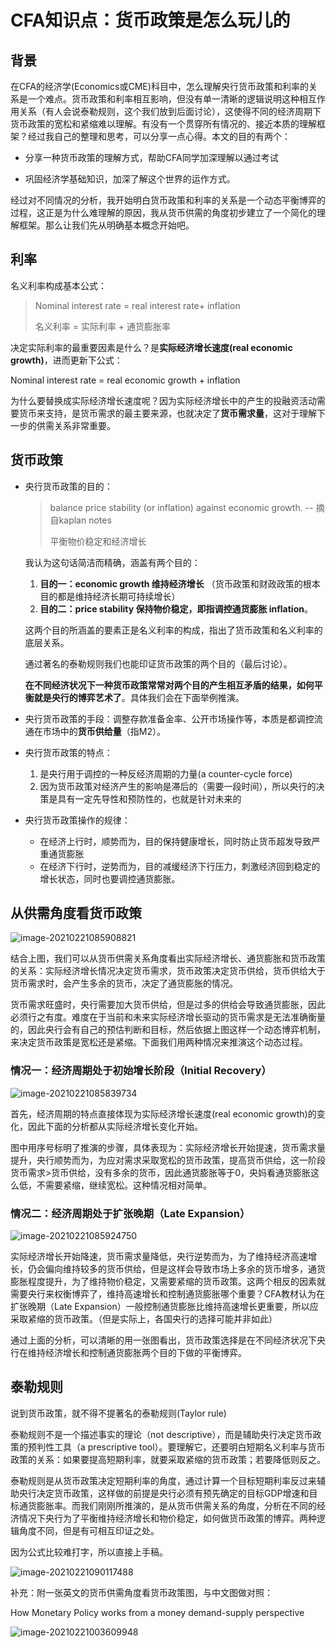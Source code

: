 # CFA知识点：货币政策是怎么玩儿的

## 背景

在CFA的经济学(Economics或CME)科目中，怎么理解央行货币政策和利率的关系是一个难点。货币政策和利率相互影响，但没有单一清晰的逻辑说明这种相互作用关系（有人会说泰勒规则，这个我们放到后面讨论），这使得不同的经济周期下货币政策的宽松和紧缩难以理解。有没有一个贯穿所有情况的、接近本质的理解框架？经过我自己的整理和思考，可以分享一点心得。本文的目的有两个：

- 分享一种货币政策的理解方式，帮助CFA同学加深理解以通过考试

- 巩固经济学基础知识，加深了解这个世界的运作方式。

经过对不同情况的分析，我开始明白货币政策和利率的关系是一个动态平衡博弈的过程，这正是为什么难理解的原因，我从货币供需的角度初步建立了一个简化的理解框架。那么让我们先从明确基本概念开始吧。

## 利率

名义利率构成基本公式：

> Nominal interest rate = real interest rate+ inflation
>
> 名义利率 = 实际利率 + 通货膨胀率

决定实际利率的最重要因素是什么？是**实际经济增长速度(real economic growth)**，进而更新下公式：

Nominal interest rate = real economic growth + inflation

为什么要替换成实际经济增长速度呢？因为实际经济增长中的产生的投融资活动需要货币来支持，是货币需求的最主要来源，也就决定了**货币需求量**，这对于理解下一步的供需关系非常重要。

## 货币政策

- 央行货币政策的目的：

  >balance price stability (or inflation) against economic growth.  -- 摘自kaplan notes
  >
  >平衡物价稳定和经济增长

  我认为这句话简洁而精确，涵盖有两个目的：

  1. **目的一：economic growth 维持经济增长** （货币政策和财政政策的根本目的都是维持经济长期可持续增长）
  2. **目的二：price stability 保持物价稳定，即指调控通货膨胀 inflation**。

  这两个目的所涵盖的要素正是名义利率的构成，指出了货币政策和名义利率的底层关系。

  通过著名的泰勒规则我们也能印证货币政策的两个目的（最后讨论）。

  **在不同经济状况下一种货币政策常常对两个目的产生相互矛盾的结果，如何平衡就是央行的博弈艺术了**。具体我们会在下面举例推演。

- 央行货币政策的手段：调整存款准备金率、公开市场操作等，本质是都调控流通在市场中的**货币供给量**（指M2）。

- 央行货币政策的特点：
  1. 是央行用于调控的一种反经济周期的力量(a counter-cycle force)
  2. 因为货币政策对经济产生的影响是滞后的（需要一段时间），所以央行的决策是具有一定先导性和预防性的，也就是针对未来的
  
- 央行货币政策操作的规律：
  - 在经济上行时，顺势而为，目的保持健康增长，同时防止货币超发导致严重通货膨胀
  - 在经济下行时，逆势而为，目的减缓经济下行压力，刺激经济回到稳定的增长状态，同时也要调控通货膨胀。

## 从供需角度看货币政策

![image-20210221085908821](https://raw.githubusercontent.com/Hawking8su/Images/main/20210221122453.png?token=AETZ5FLSS3V5VSGBNZTLGFLAGHQNC)


结合上图，我们可以从货币供需关系角度看出实际经济增长、通货膨胀和货币政策的关系：实际经济增长情况决定货币需求，货币政策决定货币供给，货币供给大于货币需求时，会产生多余的货币，决定了通货膨胀的情况。

货币需求旺盛时，央行需要加大货币供给，但是过多的供给会导致通货膨胀，因此必须行之有度。难度在于当前和未来实际经济增长驱动的货币需求是无法准确衡量的，因此央行会有自己的预估判断和目标，然后依据上图这样一个动态博弈机制，来决定货币政策是宽松还是紧缩。下面我们用两种情况来推演这个动态过程。

### 情况一：经济周期处于初始增长阶段（Initial Recovery）

![image-20210221085839734](https://raw.githubusercontent.com/Hawking8su/Images/main/20210221122454.png?token=AETZ5FITCEHVGW2QQALTPITAGHQNG)

首先，经济周期的特点直接体现为实际经济增长速度(real economic growth)的变化，因此下面的分析都从实际经济增长变化开始。

图中用序号标明了推演的步骤，具体表现为：实际经济增长开始提速，货币需求量提升，央行顺势而为，为应对需求采取宽松的货币政策，提高货币供给，这一阶段货币需求>货币供给，没有多余的货币，因此通货膨胀等于0，央妈看通货膨胀这么低，不需要紧缩，继续宽松。这种情况相对简单。

### 情况二：经济周期处于扩张晚期（Late Expansion）

![image-20210221085924750](https://raw.githubusercontent.com/Hawking8su/Images/main/20210221122455.png?token=AETZ5FP754UZG44XVEUNQ2DAGHQNI)

实际经济增长开始降速，货币需求量降低，央行逆势而为，为了维持经济高速增长，仍会偏向维持较多的货币供给，但是这样会导致市场上多余的货币增多，通货膨胀程度提升，为了维持物价稳定，又需要紧缩的货币政策。这两个相反的因素就需要央行来权衡博弈了，维持高速增长和控制通货膨胀哪个重要？CFA教材认为在扩张晚期（Late Expansion）一般控制通货膨胀比维持高速增长更重要，所以应采取紧缩的货币政策。（但是实际上，各国央行的选择可能并非如此）

通过上面的分析，可以清晰的用一张图看出，货币政策选择是在不同经济状况下央行在维持经济增长和控制通货膨胀两个目的下做的平衡博弈。

## 泰勒规则

说到货币政策，就不得不提著名的泰勒规则(Taylor rule)

泰勒规则不是一个描述事实的理论（not descriptive），而是辅助央行决定货币政策的预判性工具（a prescriptive tool）。要理解它，还要明白短期名义利率与货币政策的关系：如果要提高短期利率，就要采取紧缩的货币政策；若要降低则反之。

泰勒规则是从货币政策决定短期利率的角度，通过计算一个目标短期利率反过来辅助央行决定货币政策，这样做的前提是央行必须有预先确定的目标GDP增速和目标通货膨胀率。而我们刚刚所推演的，是从货币供需关系的角度，分析在不同的经济情况下央行为了平衡维持经济增长和物价稳定，如何做货币政策的博弈。两种逻辑角度不同，但是有可相互印证之处。

因为公式比较难打字，所以直接上手稿。

![image-20210221090117488](https://raw.githubusercontent.com/Hawking8su/Images/main/20210221122457.png?token=AETZ5FJ2MRNQZL7GHXHSXJTAGHQNQ)

补充：附一张英文的货币供需角度看货币政策图，与中文图做对照：

How Monetary Policy works from a money demand-supply perspective

![image-20210221003609948](https://raw.githubusercontent.com/Hawking8su/Images/main/20210221122456.png?token=AETZ5FKI6L6ERIZ43CERAO3AGHQNM)



